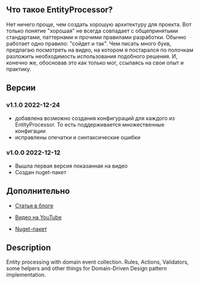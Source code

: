 ## Что такое EntityProcessor?

Нет ничего проще, чем создать хорошую архитектуру для проекта. Вот только понятие "хорошая" не всегда совпадает с общепринятыми стандартами, паттернами и прочими правилами разработки. Обычно работает одно правило: "сойдет и так". Чем писать много букв, предлагаю посмотреть на видео, на котором я постарался по полочкам разложить необходимость использования подобного решения. И, конечно же, обосновав это как только мог, ссылаясь на свои опыт и практику.

## Версии

### v1.1.0 2022-12-24
- добавлена возможно создания конфигураций для каждого из EntityProcessor. То есть поддерживается множественные конфигации
- исправлены опечатки и синтаксические ошибки

### v1.0.0 2022-12-12
- Вышла первая версия показанная на видео
- Создан nuget-пакет



## Дополнительно

* [Статья в блоге](https://www.calabonga.net/blog/post/entity-processor)

* [Видео на YouTube](https://youtu.be/q_6qz4z37LU)

* [Nuget-пакет](https://github.com/Calabonga/Calabonga.EntityProcessor)

## Description

Entity processing with domain event collection. Rules, Actions, Validators, some helpers and other things for Domain-Driven Design pattern implementation.